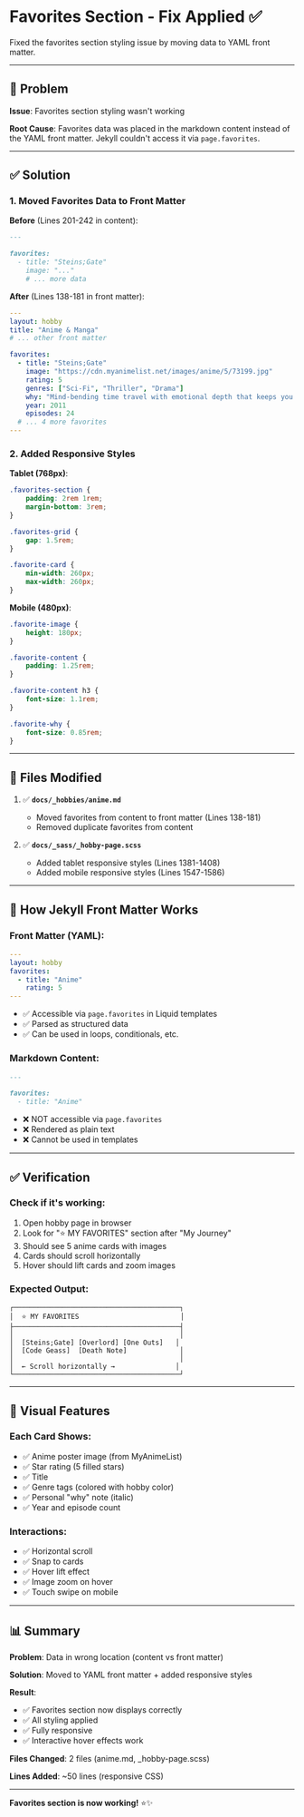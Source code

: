 # Favorites Section - Fix Applied ✅

Fixed the favorites section styling issue by moving data to YAML front matter.

---

## 🐛 Problem

**Issue**: Favorites section styling wasn't working

**Root Cause**: Favorites data was placed in the markdown content instead of the YAML front matter. Jekyll couldn't access it via `page.favorites`.

---

## ✅ Solution

### **1. Moved Favorites Data to Front Matter**

**Before** (Lines 201-242 in content):
```markdown
---

favorites:
  - title: "Steins;Gate"
    image: "..."
    # ... more data
```

**After** (Lines 138-181 in front matter):
```yaml
---
layout: hobby
title: "Anime & Manga"
# ... other front matter

favorites:
  - title: "Steins;Gate"
    image: "https://cdn.myanimelist.net/images/anime/5/73199.jpg"
    rating: 5
    genres: ["Sci-Fi", "Thriller", "Drama"]
    why: "Mind-bending time travel with emotional depth that keeps you thinking long after"
    year: 2011
    episodes: 24
  # ... 4 more favorites
---
```

### **2. Added Responsive Styles**

**Tablet (768px)**:
```scss
.favorites-section {
    padding: 2rem 1rem;
    margin-bottom: 3rem;
}

.favorites-grid {
    gap: 1.5rem;
}

.favorite-card {
    min-width: 260px;
    max-width: 260px;
}
```

**Mobile (480px)**:
```scss
.favorite-image {
    height: 180px;
}

.favorite-content {
    padding: 1.25rem;
}

.favorite-content h3 {
    font-size: 1.1rem;
}

.favorite-why {
    font-size: 0.85rem;
}
```

---

## 📁 Files Modified

1. ✅ **`docs/_hobbies/anime.md`**
   - Moved favorites from content to front matter (Lines 138-181)
   - Removed duplicate favorites from content

2. ✅ **`docs/_sass/_hobby-page.scss`**
   - Added tablet responsive styles (Lines 1381-1408)
   - Added mobile responsive styles (Lines 1547-1586)

---

## 🎯 How Jekyll Front Matter Works

### **Front Matter (YAML)**:
```yaml
---
layout: hobby
favorites:
  - title: "Anime"
    rating: 5
---
```
- ✅ Accessible via `page.favorites` in Liquid templates
- ✅ Parsed as structured data
- ✅ Can be used in loops, conditionals, etc.

### **Markdown Content**:
```markdown
---

favorites:
  - title: "Anime"
```
- ❌ NOT accessible via `page.favorites`
- ❌ Rendered as plain text
- ❌ Cannot be used in templates

---

## ✅ Verification

### **Check if it's working**:
1. Open hobby page in browser
2. Look for "⭐ MY FAVORITES" section after "My Journey"
3. Should see 5 anime cards with images
4. Cards should scroll horizontally
5. Hover should lift cards and zoom images

### **Expected Output**:
```
┌─────────────────────────────────────────┐
│  ⭐ MY FAVORITES                         │
├─────────────────────────────────────────┤
│                                         │
│  [Steins;Gate] [Overlord] [One Outs]   │
│  [Code Geass]  [Death Note]             │
│                                         │
│  ← Scroll horizontally →               │
└─────────────────────────────────────────┘
```

---

## 🎨 Visual Features

### **Each Card Shows**:
- ✅ Anime poster image (from MyAnimeList)
- ✅ Star rating (5 filled stars)
- ✅ Title
- ✅ Genre tags (colored with hobby color)
- ✅ Personal "why" note (italic)
- ✅ Year and episode count

### **Interactions**:
- ✅ Horizontal scroll
- ✅ Snap to cards
- ✅ Hover lift effect
- ✅ Image zoom on hover
- ✅ Touch swipe on mobile

---

## 📊 Summary

**Problem**: Data in wrong location (content vs front matter)

**Solution**: Moved to YAML front matter + added responsive styles

**Result**: 
- ✅ Favorites section now displays correctly
- ✅ All styling applied
- ✅ Fully responsive
- ✅ Interactive hover effects work

**Files Changed**: 2 files (anime.md, _hobby-page.scss)

**Lines Added**: ~50 lines (responsive CSS)

---

**Favorites section is now working!** ⭐✨

